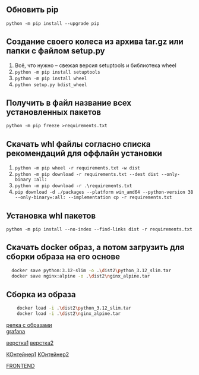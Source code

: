 ## Обновить pip

`python -m pip install --upgrade pip`

## Создание своего колеса из архива tar.gz или папки с файлом setup.py

1. Всё, что нужно – свежая версия setuptools и библиотека wheel
2. `python -m pip install setuptools`
3. `python -m pip install wheel`
2. `python setup.py bdist_wheel`

## Получить в файл название всех установленных пакетов

`python -m pip freeze >requirements.txt`

## Скачать whl файлы согласно списка рекомендаций для оффлайн установки


1. `python -m pip wheel -r requirements.txt -w dist`
2. `python -m pip download -r requirements.txt --dest dist --only-binary :all:`
3. `python -m pip download -r .\requirements.txt`
4. `pip download -d ./packages --platform win_amd64 --python-version 38 --only-binary=:all: --implementation cp -r requirements.txt`


## Установка whl пакетов

`python -m pip install --no-index --find-links dist -r requirements.txt`


## Скачать docker образ, а потом загрузить для сборки образа на его основе

```bash 
  docker save python:3.12-slim -o .\dist2\python_3.12_slim.tar 
  docker save nginx:alpine -o .\dist2\nginx_alpine.tar 
```

## Сборка из образа 

```bash
    docker load -i .\dist2\python_3.12_slim.tar
    docker load -i .\dist2\nginx_alpine.tar


```


[репка с образами](https://disk.yandex.ru/d/mwNyjrgPqyo8oA)<br>
[grafana](https://disk.yandex.ru/d/FeRgvtyFiNpXFw)

[верстка1](https://disk.yandex.ru/d/YBTowH1VvyaiDA) 
[верстка2](https://disk.yandex.ru/d/skEKMmowHtxEMg) 

[КОнтейнер1](https://disk.yandex.ru/d/1028OIhsfTuImQ)
[КОнтейнер2](https://disk.yandex.ru/d/hCNHgj-Wd_yQUg)

[FRONTEND](https://disk.yandex.ru/d/fryy7S-eUYAtzQ)

